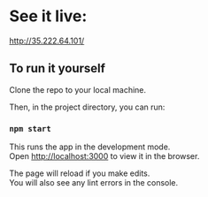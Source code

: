 # See it live:
http://35.222.64.101/

## To run it yourself
Clone the repo to your local machine.

Then, in the project directory, you can run:

### `npm start`

This runs the app in the development mode.\
Open [http://localhost:3000](http://localhost:3000) to view it in the browser.

The page will reload if you make edits.\
You will also see any lint errors in the console.
